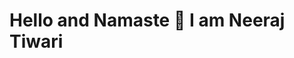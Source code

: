 <h1> Hello and Namaste 👋 I am Neeraj Tiwari </h1>

<!--
**CodingExpertNeeraj/CodingExpertNeeraj** is a ✨ _special_ ✨ repository because its `README.md` (this file) appears on your GitHub profile.
- 📫 How to reach me: ...Email - nt98924@gmail.com
![image](https://user-images.githubusercontent.com/79464162/154439195-ae433614-1a99-493d-982d-255b32ba41cc.png)
https://encrypted-tbn0.gstatic.com/images?q=tbn:ANd9GcRJ1PkgL67liZkR0oqDwz4fvVZ4xtyOzyUJaw&usqp=CAU
 
![image](https://user-images.githubusercontent.com/79464162/154438796-6d407464-fa99-4669-9303-918e4e94325a.png)
https://encrypted-tbn0.gstatic.com/images?q=tbn:ANd9GcRJ1PkgL67liZkR0oqDwz4fvVZ4xtyOzyUJaw&usqp=CAU
  -->

